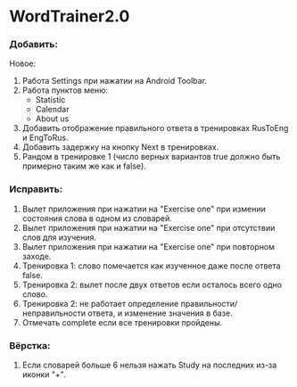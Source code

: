 # WordTrainer2.0
### Добавить:
Новое:
1. Работа Settings при нажатии на Android Toolbar.
2. Работа пунктов меню:
	- Statistic
	- Calendar
	- About us
3. Добавить отображение правильного ответа в тренировках RusToEng и EngToRus.
4. Добавить задержку на кнопку Next в тренировках.
5. Рандом в тренировке 1 (число верных вариантов true должно быть примерно таким же как и false).

### Исправить:
1. Вылет приложения при нажатии на "Exercise one" при измении состояния слова в одном из словарей.
2. Вылет приложения при нажатии на "Exercise one" при отсутствии слов для изучения.
3. Вылет приложения при нажатии на "Exercise one" при повторном заходе.
4. Тренировка 1: слово помечается как изученное даже после ответа false.
5. Тренировка 2: вылет после двух ответов если осталось всего одно слово.
6. Тренировка 2: не работает определение правильности/неправильности ответа, и изменение значения в базе.
8. Отмечать complete если все тренировки пройдены.

### Вёрстка:
1. Если словарей больше 6 нельзя нажать Study на последних из-за иконки "+".
